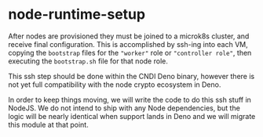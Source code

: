 # node-runtime-setup

After nodes are provisioned they must be joined to a microk8s cluster, and
receive final configuration. This is accomplished by ssh-ing into each VM,
copying the `bootstrap` files for the `"worker"` role or `"controller role"`,
then executing the `bootstrap.sh` file for that node role.

This ssh step should be done within the CNDI Deno binary, however there is not
yet full compatibility with the node crypto ecosystem in Deno.

In order to keep things moving, we will write the code to do this ssh stuff in
NodeJS. We do not intend to ship with any Node dependencies, but the logic will
be nearly identical when support lands in Deno and we will migrate this module
at that point.
